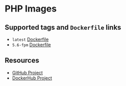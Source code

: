 # PHP Images

## Supported tags and `Dockerfile` links

* `latest` [Dockerfile](https://github.com/cornernote/docker-php/blob/master/Dockerfile)
* `5.6-fpm` [Dockerfile](https://github.com/cornernote/docker-php/blob/5.6-fpm/Dockerfile)

## Resources

* [GitHub Project](https://github.com/cornernote/docker-php)
* [DockerHub Project](https://hub.docker.com/r/cornernote/php/)

